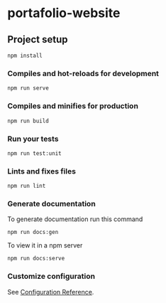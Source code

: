 # portafolio-website

## Project setup
```
npm install
```

### Compiles and hot-reloads for development
```
npm run serve
```

### Compiles and minifies for production
```
npm run build
```

### Run your tests
```
npm run test:unit
```

### Lints and fixes files
```
npm run lint
```

### Generate documentation
To generate documentation run this command
```
npm run docs:gen
```
To view it in a npm server
```
npm run docs:serve
```


### Customize configuration
See [Configuration Reference](https://cli.vuejs.org/config/).
